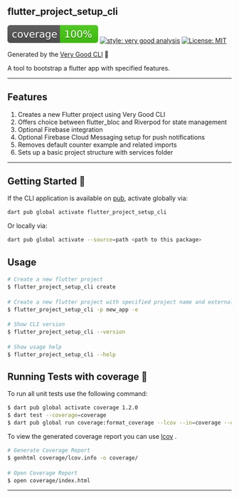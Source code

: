 ## flutter_project_setup_cli

![coverage][coverage_badge]
[![style: very good analysis][very_good_analysis_badge]][very_good_analysis_link]
[![License: MIT][license_badge]][license_link]

Generated by the [Very Good CLI][very_good_cli_link] 🤖

A tool to bootstrap a flutter app with specified features.

---
## Features

1. Creates a new Flutter project using Very Good CLI
2. Offers choice between flutter_bloc and Riverpod for state management
3. Optional Firebase integration
4. Optional Firebase Cloud Messaging setup for push notifications
5. Removes default counter example and related imports
6. Sets up a basic project structure with services folder

---

## Getting Started 🚀

If the CLI application is available on [pub](https://pub.dev), activate globally via:

```sh
dart pub global activate flutter_project_setup_cli
```

Or locally via:

```sh
dart pub global activate --source=path <path to this package>
```

## Usage

```sh
# Create a new flutter project
$ flutter_project_setup_cli create

# Create a new flutter project with specified project name and external backend configuration
$ flutter_project_setup_cli -p new_app -e

# Show CLI version
$ flutter_project_setup_cli --version

# Show usage help
$ flutter_project_setup_cli --help
```

## Running Tests with coverage 🧪

To run all unit tests use the following command:

```sh
$ dart pub global activate coverage 1.2.0
$ dart test --coverage=coverage
$ dart pub global run coverage:format_coverage --lcov --in=coverage --out=coverage/lcov.info
```

To view the generated coverage report you can use [lcov](https://github.com/linux-test-project/lcov)
.

```sh
# Generate Coverage Report
$ genhtml coverage/lcov.info -o coverage/

# Open Coverage Report
$ open coverage/index.html
```

---

[coverage_badge]: coverage_badge.svg
[license_badge]: https://img.shields.io/badge/license-MIT-blue.svg
[license_link]: https://opensource.org/licenses/MIT
[very_good_analysis_badge]: https://img.shields.io/badge/style-very_good_analysis-B22C89.svg
[very_good_analysis_link]: https://pub.dev/packages/very_good_analysis
[very_good_cli_link]: https://github.com/VeryGoodOpenSource/very_good_cli
